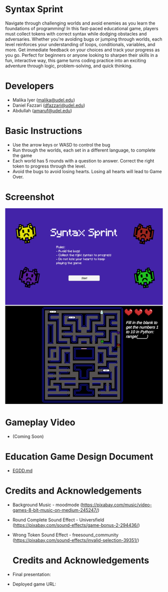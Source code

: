 # Syntax Sprint

Navigate through challenging worlds and avoid enemies as you learn the foundations of programming! In this fast-paced educational game, players must collect tokens with correct syntax while dodging obstacles and adversaries. Whether you're avoiding bugs or jumping through worlds, each level reinforces your understanding of loops, conditionals, variables, and more. Get immediate feedback on your choices and track your progress as you go. Perfect for beginners or anyone looking to sharpen their skills in a fun, interactive way, this game turns coding practice into an exciting adventure through logic, problem-solving, and quick thinking.

# Developers
- Malika Iyer (malika@udel.edu)
- Daniel Fazzari (dfazzari@udel.edu)
- Abdullah (amaruf@udel.edu)

# Basic Instructions
- Use the arrow keys or WASD to control the bug
- Run through the worlds, each set in a different language, to complete the game
- Each world has 5 rounds with a question to answer. Correct the right token to progress through the level.
- Avoid the bugs to avoid losing hearts. Losing all hearts will lead to Game Over.

# Screenshot
![alt text](syntax-sprint-ss1.png) 
![alt text](syntax-sprint-ss2.png)

# Gameplay Video
- (Coming Soon)

# Education Game Design Document
- [EGDD.md](EGDD.md)

# Credits and Acknowledgements
- Background Music - moodmode (https://pixabay.com/music/video-games-8-bit-music-on-medium-245247/)
- Round Complete Sound Effect - Universfield (https://pixabay.com/sound-effects/game-bonus-2-294436/)
- Wrong Token Sound Effect - freesound_community (https://pixabay.com/sound-effects/invalid-selection-39351/)
  
  # Credits and Acknowledgements
- Final presentation:
- Deployed game URL: 
